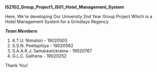 **IS2102_Group_Project1_IS01_Hotel_Management_System**

Here, We're developing Our University 2nd Year Group Project Which is a Hotel Management System for a Grindlays Regency.


***Team Members***

1. K.T.U. Nimalsiri  - 19020503
2. S.S.N. Peellapitiya  - 19020562
3. S.A.A.K.J. Samarawickrama  - 19020767
4. G.L.C. Galhena  - 19020252

Thank You!
